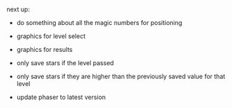 next up:
- do something about all the magic numbers for positioning
- graphics for level select
- graphics for results

- only save stars if the level passed
- only save stars if they are higher than the previously saved value for that level

- update phaser to latest version

